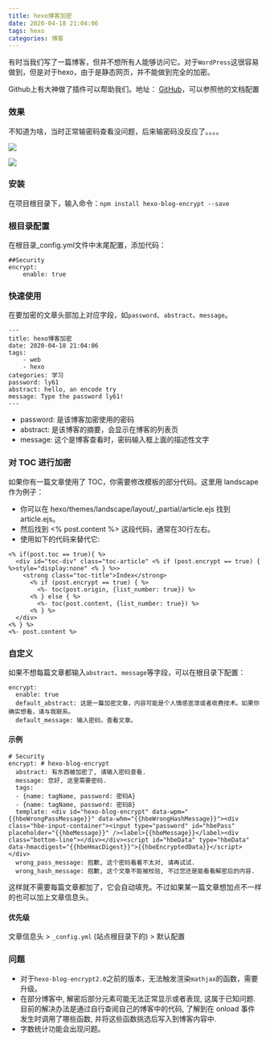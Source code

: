 ```yaml
---
title: hexo博客加密
date: 2020-04-18 21:04:06
tags: hexo
categories: 博客
---
```


有时当我们写了一篇博客，但并不想所有人能够访问它。对于`WordPress`这很容易做到，但是对于hexo，由于是静态网页，并不能做到完全的加密。

Github上有大神做了插件可以帮助我们。地址： [GitHub](https://github.com/MikeCoder/hexo-blog-encrypt/blob/master/ReadMe.zh.md)，可以参照他的文档配置

<!--more-->

### 效果

不知道为啥，当时正常输密码查看没问题，后来输密码没反应了。。。。

![](http://img.salute61.top/%E5%8D%9A%E5%AE%A2%E5%8A%A0%E5%AF%86.png)

![](http://img.salute61.top/%E5%8D%9A%E5%AE%A2%E5%8A%A0%E5%AF%862.png)

### 安装

在项目根目录下，输入命令：`npm install hexo-blog-encrypt --save`

### 根目录配置

在根目录_config.yml文件中末尾配置，添加代码：

```
##Security
encrypt: 
    enable: true
```

### 快速使用

在要加密的文章头部加上对应字段，如`password`、`abstract`、`message`。

```
---
title: hexo博客加密
date: 2020-04-18 21:04:06
tags: 
	- web
	- hexo
categories: 学习
password: ly61
abstract: hello, an encode try
message: Type the password ly61!
---
```

- password: 是该博客加密使用的密码
- abstract: 是该博客的摘要，会显示在博客的列表页
- message: 这个是博客查看时，密码输入框上面的描述性文字

### 对 TOC 进行加密

如果你有一篇文章使用了 TOC，你需要修改模板的部分代码。这里用 landscape 作为例子：

+ 你可以在 hexo/themes/landscape/layout/_partial/article.ejs 找到 article.ejs。
+ 然后找到 <% post.content %> 这段代码，通常在30行左右。
+ 使用如下的代码来替代它:

```
<% if(post.toc == true){ %>
  <div id="toc-div" class="toc-article" <% if (post.encrypt == true) { %>style="display:none" <% } %>>
    <strong class="toc-title">Index</strong>
      <% if (post.encrypt == true) { %>
        <%- toc(post.origin, {list_number: true}) %>
      <% } else { %>
        <%- toc(post.content, {list_number: true}) %>
      <% } %>
  </div>
<% } %>
<%- post.content %>
```

### 自定义

如果不想每篇文章都输入`abstract`、`message`等字段，可以在根目录下配置：

```
encrypt:
  enable: true
  default_abstract: 这是一篇加密文章，内容可能是个人情感宣泄或者收费技术。如果你确实想看，请与我联系。
  default_message: 输入密码，查看文章。
```

#### 示例

```
# Security
encrypt: # hexo-blog-encrypt
  abstract: 有东西被加密了, 请输入密码查看.
  message: 您好, 这里需要密码.
  tags:
  - {name: tagName, password: 密码A}
  - {name: tagName, password: 密码B}
  template: <div id="hexo-blog-encrypt" data-wpm="{{hbeWrongPassMessage}}" data-whm="{{hbeWrongHashMessage}}"><div class="hbe-input-container"><input type="password" id="hbePass" placeholder="{{hbeMessage}}" /><label>{{hbeMessage}}</label><div class="bottom-line"></div></div><script id="hbeData" type="hbeData" data-hmacdigest="{{hbeHmacDigest}}">{{hbeEncryptedData}}</script></div>
  wrong_pass_message: 抱歉, 这个密码看着不太对, 请再试试.
  wrong_hash_message: 抱歉, 这个文章不能被校验, 不过您还是能看看解密后的内容.
```

这样就不需要每篇文章都加了，它会自动填充。不过如果某一篇文章想加点不一样的也可以加上文章信息头。

#### 优先级

文章信息头 > `_config.yml` (站点根目录下的) > 默认配置

### 问题

- 对于`hexo-blog-encrypt2.0`之前的版本，无法触发渲染`mathjax`的函数，需要升级。
- 在部分博客中, 解密后部分元素可能无法正常显示或者表现, 这属于已知问题. 目前的解决办法是通过自行查阅自己的博客中的代码, 了解到在 onload 事件发生时调用了哪些函数, 并将这些函数挑选后写入到博客内容中.
- 字数统计功能会出现问题。
